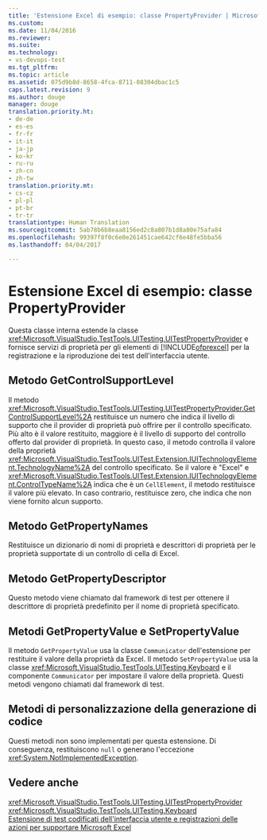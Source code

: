 ```yaml
---
title: 'Estensione Excel di esempio: classe PropertyProvider | Microsoft Docs'
ms.custom: 
ms.date: 11/04/2016
ms.reviewer: 
ms.suite: 
ms.technology:
- vs-devops-test
ms.tgt_pltfrm: 
ms.topic: article
ms.assetid: 075d9b8d-8658-4fca-8711-08304dbac1c5
caps.latest.revision: 9
ms.author: douge
manager: douge
translation.priority.ht:
- de-de
- es-es
- fr-fr
- it-it
- ja-jp
- ko-kr
- ru-ru
- zh-cn
- zh-tw
translation.priority.mt:
- cs-cz
- pl-pl
- pt-br
- tr-tr
translationtype: Human Translation
ms.sourcegitcommit: 5ab78b6b8eaa8156ed2c8a807b1d8a80e75afa84
ms.openlocfilehash: 99397f8f0c6e0e261451cae642cf6e48fe5bba56
ms.lasthandoff: 04/04/2017

---
```

# <a name="sample-excel-extension-propertyprovider-class"></a>Estensione Excel di esempio: classe PropertyProvider
Questa classe interna estende la classe <xref:Microsoft.VisualStudio.TestTools.UITesting.UITestPropertyProvider> e fornisce servizi di proprietà per gli elementi di [!INCLUDE[ofprexcel](../test/includes/ofprexcel_md.md)] per la registrazione e la riproduzione dei test dell'interfaccia utente.  
  
## <a name="getcontrolsupportlevel-method"></a>Metodo GetControlSupportLevel  
 Il metodo <xref:Microsoft.VisualStudio.TestTools.UITesting.UITestPropertyProvider.GetControlSupportLevel%2A> restituisce un numero che indica il livello di supporto che il provider di proprietà può offrire per il controllo specificato. Più alto è il valore restituito, maggiore è il livello di supporto del controllo offerto dal provider di proprietà. In questo caso, il metodo controlla il valore della proprietà <xref:Microsoft.VisualStudio.TestTools.UITest.Extension.IUITechnologyElement.TechnologyName%2A> del controllo specificato. Se il valore è "Excel" e <xref:Microsoft.VisualStudio.TestTools.UITest.Extension.IUITechnologyElement.ControlTypeName%2A> indica che è un `CellElement`, il metodo restituisce il valore più elevato. In caso contrario, restituisce zero, che indica che non viene fornito alcun supporto.  
  
## <a name="getpropertynames-method"></a>Metodo GetPropertyNames  
 Restituisce un dizionario di nomi di proprietà e descrittori di proprietà per le proprietà supportate di un controllo di cella di Excel.  
  
## <a name="getpropertydescriptor-method"></a>Metodo GetPropertyDescriptor  
 Questo metodo viene chiamato dal framework di test per ottenere il descrittore di proprietà predefinito per il nome di proprietà specificato.  
  
## <a name="getpropertyvalue-and-setpropertyvalue-methods"></a>Metodi GetPropertyValue e SetPropertyValue  
 Il metodo `GetPropertyValue` usa la classe `Communicator` dell'estensione per restituire il valore della proprietà da Excel. Il metodo `SetPropertyValue` usa la classe <xref:Microsoft.VisualStudio.TestTools.UITesting.Keyboard> e il componente `Communicator` per impostare il valore della proprietà. Questi metodi vengono chiamati dal framework di test.  
  
## <a name="code-generation-customization-methods"></a>Metodi di personalizzazione della generazione di codice  
 Questi metodi non sono implementati per questa estensione. Di conseguenza, restituiscono `null` o generano l'eccezione <xref:System.NotImplementedException>.  
  
## <a name="see-also"></a>Vedere anche  
 <xref:Microsoft.VisualStudio.TestTools.UITesting.UITestPropertyProvider>   
 <xref:Microsoft.VisualStudio.TestTools.UITesting.Keyboard>   
 [Estensione di test codificati dell'interfaccia utente e registrazioni delle azioni per supportare Microsoft Excel](../test/extending-coded-ui-tests-and-action-recordings-to-support-microsoft-excel.md)

